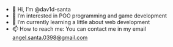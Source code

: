 - 👋 Hi, I’m @dav1d-santa
- 👀 I’m interested in POO programming and game development
- 🌱 I’m currently learning a little about web development
- 📫 How to reach me: You can contact me in my email angel.santa.0398@gmail.com

<!---
dav1d-santa/dav1d-santa is a ✨ special ✨ repository because its `README.md` (this file) appears on your GitHub profile.
You can click the Preview link to take a look at your changes.
--->
